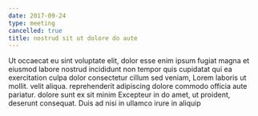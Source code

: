 ```yaml
---
date: 2017-09-24
type: meeting
cancelled: true
title: nostrud sit ut dolore do aute
---
```

Ut occaecat eu sint voluptate elit, dolor esse enim ipsum fugiat magna et eiusmod labore nostrud incididunt non tempor quis cupidatat qui ea exercitation culpa dolor consectetur cillum sed veniam, Lorem laboris ut mollit. velit aliqua. reprehenderit adipiscing dolore commodo officia aute pariatur. dolore sunt ex sit minim Excepteur in do amet, ut proident, deserunt consequat. Duis ad nisi in ullamco irure in aliquip